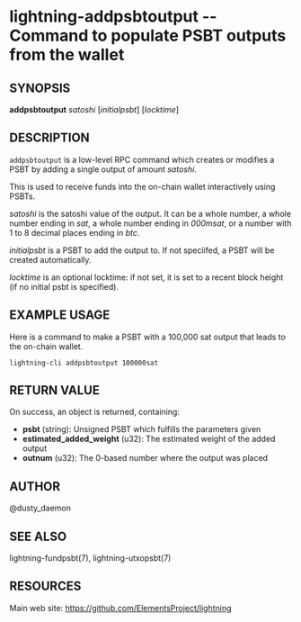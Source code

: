 lightning-addpsbtoutput -- Command to populate PSBT outputs from the wallet
================================================================

SYNOPSIS
--------

**addpsbtoutput** *satoshi* [*initialpsbt*] [*locktime*]

DESCRIPTION
-----------

`addpsbtoutput` is a low-level RPC command which creates or modifies a PSBT
by adding a single output of amount *satoshi*.

This is used to receive funds into the on-chain wallet interactively
using PSBTs.

*satoshi* is the satoshi value of the output. It can
be a whole number, a whole number ending in *sat*, a whole number
ending in *000msat*, or a number with 1 to 8 decimal places ending in
*btc*.

*initialpsbt* is a PSBT to add the output to. If not speciifed, a PSBT
will be created automatically.

*locktime* is an optional locktime: if not set, it is set to a recent
block height (if no initial psbt is specified).

EXAMPLE USAGE
-------------

Here is a command to make a PSBT with a 100,000 sat output that leads
to the on-chain wallet.
```shell
lightning-cli addpsbtoutput 100000sat
```

RETURN VALUE
------------

[comment]: # (GENERATE-FROM-SCHEMA-START)
On success, an object is returned, containing:

- **psbt** (string): Unsigned PSBT which fulfills the parameters given
- **estimated\_added\_weight** (u32): The estimated weight of the added output
- **outnum** (u32): The 0-based number where the output was placed

[comment]: # (GENERATE-FROM-SCHEMA-END)

AUTHOR
------

@dusty\_daemon

SEE ALSO
--------

lightning-fundpsbt(7), lightning-utxopsbt(7)

RESOURCES
---------

Main web site: <https://github.com/ElementsProject/lightning>

[comment]: # ( SHA256STAMP:a0c026276fb8402b20336e6f727774fe102a4c5cb6b93ff0ed65a9c6f79d3a83)
